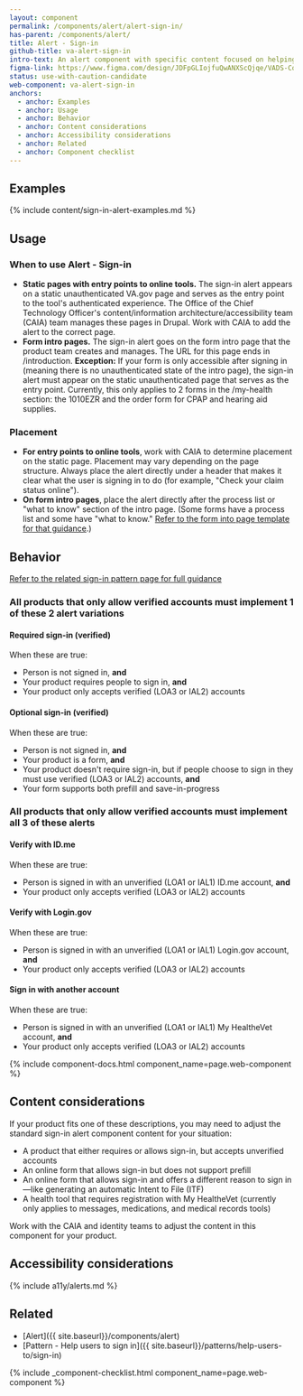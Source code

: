 ```yaml
---
layout: component
permalink: /components/alert/alert-sign-in/
has-parent: /components/alert/
title: Alert - Sign-in
github-title: va-alert-sign-in
intro-text: An alert component with specific content focused on helping users complete the sign-in process.
figma-link: https://www.figma.com/design/JDFpGLIojfuQwANXScQjqe/VADS-Component-Examples?node-id=5359-436
status: use-with-caution-candidate
web-component: va-alert-sign-in
anchors:
  - anchor: Examples
  - anchor: Usage
  - anchor: Behavior
  - anchor: Content considerations
  - anchor: Accessibility considerations
  - anchor: Related
  - anchor: Component checklist
---
```


## Examples
{% include content/sign-in-alert-examples.md %}

## Usage

### When to use Alert - Sign-in

* **Static pages with entry points to online tools.** The sign-in alert appears on a static unauthenticated VA.gov page and serves as the entry point to the tool's authenticated experience. The Office of the Chief Technology Officer's content/information architecture/accessibility team (CAIA) team manages these pages in Drupal. Work with CAIA to add the alert to the correct page. 
* **Form intro pages.** The sign-in alert goes on the form intro page that the product team creates and manages. The URL for this page ends in /introduction. 
  **Exception:** If your form is only accessible after signing in (meaning there is no unauthenticated state of the intro page), the sign-in alert must appear on the static unauthenticated page that serves as the entry point. Currently, this only applies to 2 forms in the /my-health section: the 1010EZR and the order form for CPAP and hearing aid supplies.

### Placement
* **For entry points to online tools**, work with CAIA to determine placement on the static page. Placement may vary depending on the page structure. Always place the alert directly under a header that makes it clear what the user is signing in to do (for example, "Check your claim status online").
* **On form intro pages**, place the alert directly after the process list or "what to know" section of the intro page. (Some forms have a process list and some have "what to know." [Refer to the form into page template for that guidance](https://design.va.gov/templates/forms/introduction).)

## Behavior
[Refer to the related sign-in pattern page for full guidance](https://design.va.gov/patterns/help-users-to/sign-in) 

### All products that only allow verified accounts must implement 1 of these 2 alert variations

#### Required sign-in (verified)

When these are true:
* Person is not signed in, **and**
* Your product requires people to sign in, **and**
* Your product only accepts verified (LOA3 or IAL2) accounts

#### Optional sign-in (verified)

When these are true:
* Person is not signed in, **and**
* Your product is a form, **and**
* Your product doesn't require sign-in, but if people choose to sign in they must use verified (LOA3 or IAL2) accounts, **and**
* Your form supports both prefill and save-in-progress

### All products that only allow verified accounts must implement all 3 of these alerts

#### Verify with ID.me

When these are true:
* Person is signed in with an unverified (LOA1 or IAL1) ID.me account, **and**
* Your product only accepts verified (LOA3 or IAL2) accounts

#### Verify with Login.gov

When these are true:
* Person is signed in with an unverified (LOA1 or IAL1) Login.gov account, **and**
* Your product only accepts verified (LOA3 or IAL2) accounts

#### Sign in with another account

When these are true:
* Person is signed in with an unverified (LOA1 or IAL1) My HealtheVet account, **and**
* Your product only accepts verified (LOA3 or IAL2) accounts

{% include component-docs.html component_name=page.web-component %}

## Content considerations
If your product fits one of these descriptions, you may need to adjust the standard sign-in alert component content for your situation:

* A product that either requires or allows sign-in, but accepts unverified accounts
* An online form that allows sign-in but does not support prefill
* An online form that allows sign-in and offers a different reason to sign in—like generating an automatic Intent to File (ITF)
* A health tool that requires registration with My HealtheVet (currently only applies to messages, medications, and medical records tools)

Work with the CAIA and identity teams to adjust the content in this component for your product.

## Accessibility considerations

{% include a11y/alerts.md %}

## Related

* [Alert]({{ site.baseurl}}/components/alert)
* [Pattern - Help users to sign in]({{ site.baseurl}}/patterns/help-users-to/sign-in)

{% include _component-checklist.html component_name=page.web-component %}
